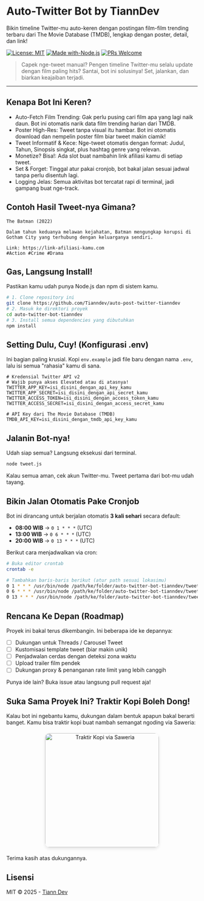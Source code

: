 # Auto-Twitter Bot by TiannDev

Bikin timeline Twitter-mu auto-keren dengan postingan film-film trending terbaru dari The Movie Database (TMDB), lengkap dengan poster, detail, dan link!

[![License: MIT](https://img.shields.io/badge/License-MIT-yellow.svg)](https://opensource.org/licenses/MIT)
[![Made with-Node.js](https://img.shields.io/badge/Made%20with-Node.js-1f425f.svg)](https://nodejs.org)
[![PRs Welcome](https://img.shields.io/badge/PRs-welcome-brightgreen.svg?style=flat-square)](http://makeapullrequest.com)

> Capek nge-tweet manual? Pengen timeline Twitter-mu selalu update dengan film paling hits? Santai, bot ini solusinya! Set, jalankan, dan biarkan keajaiban terjadi.

---

## Kenapa Bot Ini Keren?

* Auto-Fetch Film Trending: Gak perlu pusing cari film apa yang lagi naik daun. Bot ini otomatis narik data film trending harian dari TMDB.
* Poster High-Res: Tweet tanpa visual itu hambar. Bot ini otomatis download dan nempelin poster film biar tweet makin ciamik!
* Tweet Informatif & Kece: Nge-tweet otomatis dengan format: Judul, Tahun, Sinopsis singkat, plus hashtag genre yang relevan.
* Monetize? Bisa!: Ada slot buat nambahin link afiliasi kamu di setiap tweet.
* Set & Forget: Tinggal atur pakai cronjob, bot bakal jalan sesuai jadwal tanpa perlu disentuh lagi.
* Logging Jelas: Semua aktivitas bot tercatat rapi di terminal, jadi gampang buat nge-track.

## Contoh Hasil Tweet-nya Gimana?

```
The Batman (2022)

Dalam tahun keduanya melawan kejahatan, Batman mengungkap korupsi di Gotham City yang terhubung dengan keluarganya sendiri.

Link: https://link-afiliasi-kamu.com
#Action #Crime #Drama
```

## Gas, Langsung Install!

Pastikan kamu udah punya Node.js dan npm di sistem kamu.

```bash
# 1. Clone repository ini
git clone https://github.com/Tianndev/auto-post-twitter-tianndev
# 2. Masuk ke direktori proyek
cd auto-twitter-bot-tianndev
# 3. Install semua dependencies yang dibutuhkan
npm install
```

## Setting Dulu, Cuy! (Konfigurasi .env)

Ini bagian paling krusial. Kopi `env.example` jadi file baru dengan nama `.env`, lalu isi semua "rahasia" kamu di sana.

```env
# Kredensial Twitter API v2
# Wajib punya akses Elevated atau di atasnya!
TWITTER_APP_KEY=isi_disini_dengan_api_key_kamu
TWITTER_APP_SECRET=isi_disini_dengan_api_secret_kamu
TWITTER_ACCESS_TOKEN=isi_disini_dengan_access_token_kamu
TWITTER_ACCESS_SECRET=isi_disini_dengan_access_secret_kamu

# API Key dari The Movie Database (TMDB)
TMDB_API_KEY=isi_disini_dengan_tmdb_api_key_kamu
```

## Jalanin Bot-nya!

Udah siap semua? Langsung eksekusi dari terminal.

```bash
node tweet.js
```

Kalau semua aman, cek akun Twitter-mu. Tweet pertama dari bot-mu udah tayang.

## Bikin Jalan Otomatis Pake Cronjob

Bot ini dirancang untuk berjalan otomatis **3 kali sehari** secara default:

* **08:00 WIB** → `0 1 * * *` (UTC)
* **13:00 WIB** → `0 6 * * *` (UTC)
* **20:00 WIB** → `0 13 * * *` (UTC)

Berikut cara menjadwalkan via cron:

```bash
# Buka editor crontab
crontab -e

# Tambahkan baris-baris berikut (atur path sesuai lokasimu)
0 1 * * * /usr/bin/node /path/ke/folder/auto-twitter-bot-tianndev/tweet.js >> /path/ke/folder/log/cron_08.log 2>&1
0 6 * * * /usr/bin/node /path/ke/folder/auto-twitter-bot-tianndev/tweet.js >> /path/ke/folder/log/cron_13.log 2>&1
0 13 * * * /usr/bin/node /path/ke/folder/auto-twitter-bot-tianndev/tweet.js >> /path/ke/folder/log/cron_20.log 2>&1
```

## Rencana Ke Depan (Roadmap)

Proyek ini bakal terus dikembangin. Ini beberapa ide ke depannya:

* [ ] Dukungan untuk Threads / Carousel Tweet
* [ ] Kustomisasi template tweet (biar makin unik)
* [ ] Penjadwalan cerdas dengan deteksi zona waktu
* [ ] Upload trailer film pendek
* [ ] Dukungan proxy & penanganan rate limit yang lebih canggih

Punya ide lain? Buka issue atau langsung pull request aja!

## Suka Sama Proyek Ini? Traktir Kopi Boleh Dong!

Kalau bot ini ngebantu kamu, dukungan dalam bentuk apapun bakal berarti banget. Kamu bisa traktir kopi buat nambah semangat ngoding via Saweria:

<div style="text-align: center; margin: 20px 0;">
  <a href="https://saweria.co/tianndev" target="_blank" rel="noopener noreferrer">
    <img 
      src="https://sdmntpreastus.oaiusercontent.com/files/00000000-610c-61f9-9d75-7aeb048a63e8/raw?se=2025-06-11T18%3A01%3A40Z&sp=r&sv=2024-08-04&sr=b&scid=e20e38d6-8a16-5f73-952d-25452a321095&skoid=5cab1ff4-c20d-41dc-babb-df0c2cc21dd4&sktid=a48cca56-e6da-484e-a814-9c849652bcb3&skt=2025-06-11T11%3A36%3A09Z&ske=2025-06-12T11%3A36%3A09Z&sks=b&skv=2024-08-04&sig=pZO/pRT7Sv/HreY/S7dl492t21oiYAuM1ijujxzlABo%3D" 
      alt="Traktir Kopi via Saweria" 
      style="width: 300px; max-width: 100%; height: auto; border-radius: 12px; box-shadow: 0 4px 8px rgba(0,0,0,0.1);"
    />
  </a>
</div>

Terima kasih atas dukungannya.

## Lisensi

MIT © 2025 - [Tiann Dev](https://topgame.id)

